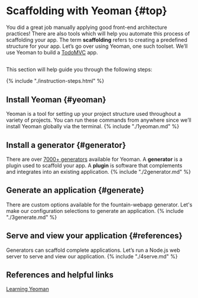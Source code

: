 # Scaffolding with Yeoman {#top}
You did a great job manually applying good front-end architecture practices! There are also tools which will help you automate this process of scaffolding your app. The term **scaffolding** refers to creating a predefined structure for your app. Let’s go over using Yeoman, one such toolset. We’ll use Yeoman to build a [TodoMVC](http://todomvc.com) app.

<!-- trick markdown to give me a little space between these two sections of text -->
## 

This section will help guide you through the following steps:

{% include "./instruction-steps.html" %}

## Install Yeoman {#yeoman} <span class="navigate-top"><a href="#top" title="Take me to the top of page"><i class="fa fa-chevron-circle-up" aria-hidden="true"></i></a></span>
Yeoman is a tool for setting up your project structure used throughout a variety of projects. You can run these commands from anywhere since we’ll install Yeoman globally via the terminal.
{% include "./1yeoman.md" %}

## Install a generator {#generator} <span class="navigate-top"><a href="#top" title="Take me to the top of page"><i class="fa fa-chevron-circle-up" aria-hidden="true"></i></a></span>
There are over [7000+ generators](http://yeoman.io/generators/) available for Yeoman. A **generator** is a plugin used to scaffold your app. A **plugin** is software that complements and integrates into an existing application.
{% include "./2generator.md" %}

## Generate an application {#generate} <span class="navigate-top"><a href="#top" title="Take me to the top of page"><i class="fa fa-chevron-circle-up" aria-hidden="true"></i></a></span>
There are custom options available for the fountain-webapp generator. Let's make our configuration selections to generate an application.
{% include "./3generate.md" %}

## Serve and view your application {#references} <span class="navigate-top"><a href="#top" title="Take me to the top of page"><i class="fa fa-chevron-circle-up" aria-hidden="true"></i></a></span>
Generators can scaffold complete applications. Let’s run a Node.js web server to serve and view our application.
{% include "./4serve.md" %}

<!-- trick markdown to give me a little space between these two sections of text -->
## 

## References and helpful links <span class="navigate-top"><a href="#top" title="Take me to the top of page"><i class="fa fa-chevron-circle-up" aria-hidden="true"></i></a></span>
[Learning Yeoman](http://yeoman.io/learning/index.html)


